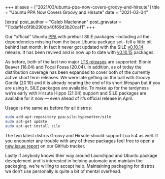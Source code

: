 +++
aliases = ["2021/03/ubuntu-ppa-now-covers-groovy-and-hirsute"]
title = "Ubuntu PPA Now Covers Groovy and Hirsute"
date = "2021-03-04"

[extra]
post_author = "Caleb Maclennan"
post_gravatar = "11cdaff4c6f9b290db40f69d3b20caf1"
+++

Our “official” Ubuntu [PPA][] with prebuilt SILE packages –including all the dependencies missing from the base Ubuntu package set– fell a little bit behind last month. In fact it never got updated with the SILE [v0.10.14][] release. It has been revived and is now up to date with [v0.10.15][] packages.

As before, both of the last two major [LTS releases][codenames] are supported: Bionic Beaver (18.04) and Focal Fossa (20.04). In addition, as of today the distribution coverage has been expanded to cover both of the currently active short term releases. We were late getting on the ball with Groovy Gorilla (20.10) and it is already nearing the end of its short lifespan but if you are using it, SILE packages are available. To make up for the tardyness we’re early with Hirsute Hippo (21.04) support and SILE packages are available for it now — even ahead of it’s official release in April.

Usage is the same as before for all distros:

```sh
sudo add-apt-repository ppa:sile-typesetter/sile
sudo apt-get update
sudo apt-get install sile
```

The two latest distros Groovy and Hirsute should support Lua 5.4 as well. If you encounter any trouble with any of these packages feel free to open a [new issue report][newissue] on our GitHub tracker.

Lastly if anybody knows their way around Launchpad and Ubuntu package devoplement and is interested in helping automate and maintain the packaging, we’re willing to accept help. Maintaining packaging for distros we don’t use personally is quite a bit of mental overhead.

  [v0.10.14]: @/blog/release-v0.10.14.md
  [v0.10.15]: @/blog/release-v0.10.15.md
  [PPA]: https://launchpad.net/~sile-typesetter/+archive/ubuntu/sile
  [codenames]: https://wiki.ubuntu.com/Releases
  [newissue]: https://github.com/sile-typesetter/sile/issues/new
